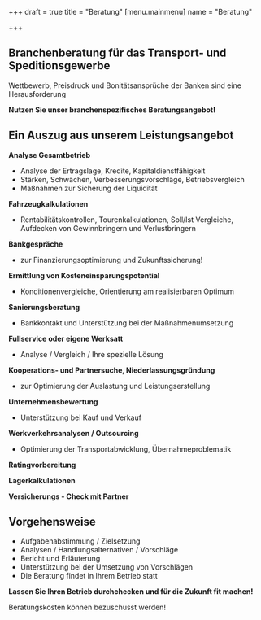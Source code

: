 +++
draft = true
title = "Beratung"
[menu.mainmenu]
name = "Beratung"

+++
## Branchenberatung für das Transport- und Speditionsgewerbe

Wettbewerb, Preisdruck und Bonitätsansprüche der Banken sind eine Herausforderung  
  
**Nutzen Sie unser branchenspezifisches Beratungsangebot!**

## Ein Auszug aus unserem Leistungsangebot

  
**Analyse Gesamtbetrieb**

* Analyse der Ertragslage, Kredite, Kapitaldienstfähigkeit
* Stärken, Schwächen, Verbesserungsvorschläge, Betriebsvergleich
* Maßnahmen zur Sicherung der Liquidität

  
**Fahrzeugkalkulationen**

* Rentabilitätskontrollen, Tourenkalkulationen, Soll/Ist Vergleiche, Aufdecken von Gewinnbringern und Verlustbringern

  
**Bankgespräche**

* zur Finanzierungsoptimierung und Zukunftssicherung!

  
**Ermittlung von Kosteneinsparungspotential**

* Konditionenvergleiche, Orientierung am realisierbaren Optimum

  
**Sanierungsberatung**

* Bankkontakt und Unterstützung bei der Maßnahmenumsetzung

  
**Fullservice oder eigene Werksatt**

* Analyse / Vergleich / Ihre spezielle Lösung

  
**Kooperations- und Partnersuche, Niederlassungsgründung**

* zur Optimierung der Auslastung und Leistungserstellung

  
**Unternehmensbewertung**

* Unterstützung bei Kauf und Verkauf

  
**Werkverkehrsanalysen / Outsourcing**

* Optimierung der Transportabwicklung, Übernahmeproblematik

  
**Ratingvorbereitung**  
  
**Lagerkalkulationen**  
  
**Versicherungs - Check mit Partner**

## Vorgehensweise

* Aufgabenabstimmung / Zielsetzung
* Analysen / Handlungsalternativen / Vorschläge
* Bericht und Erläuterung
* Unterstützung bei der Umsetzung von Vorschlägen
* Die Beratung findet in Ihrem Betrieb statt

  
**Lassen Sie Ihren Betrieb durchchecken und für die Zukunft fit machen!**  
   
Beratungskosten können bezuschusst werden!